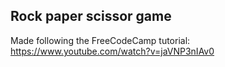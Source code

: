 ## Rock paper scissor game

Made following the FreeCodeCamp tutorial: https://www.youtube.com/watch?v=jaVNP3nIAv0
